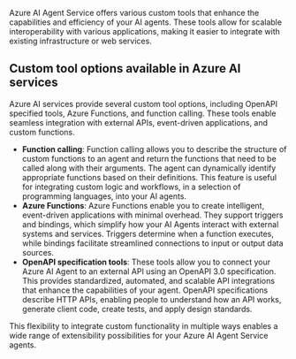 Azure AI Agent Service offers various custom tools that enhance the capabilities and efficiency of your AI agents. These tools allow for scalable interoperability with various applications, making it easier to integrate with existing infrastructure or web services.

## Custom tool options available in Azure AI services

Azure AI services provide several custom tool options, including OpenAPI specified tools, Azure Functions, and function calling. These tools enable seamless integration with external APIs, event-driven applications, and custom functions.

- **Function calling**: Function calling allows you to describe the structure of custom functions to an agent and return the functions that need to be called along with their arguments. The agent can dynamically identify appropriate functions based on their definitions. This feature is useful for integrating custom logic and workflows, in a selection of programming languages, into your AI agents.
- **Azure Functions**: Azure Functions enable you to create intelligent, event-driven applications with minimal overhead. They support triggers and bindings, which simplify how your AI Agents interact with external systems and services. Triggers determine when a function executes, while bindings facilitate streamlined connections to input or output data sources.
- **OpenAPI specification tools**: These tools allow you to connect your Azure AI Agent to an external API using an OpenAPI 3.0 specification. This provides standardized, automated, and scalable API integrations that enhance the capabilities of your agent. OpenAPI specifications describe HTTP APIs, enabling people to understand how an API works, generate client code, create tests, and apply design standards.

This flexibility to integrate custom functionality in multiple ways enables a wide range of extensibility possibilities for your Azure AI Agent Service agents.

